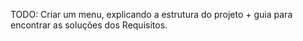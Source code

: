 TODO: Criar um menu, explicando a estrutura do projeto + guia para encontrar as soluções dos Requisitos.